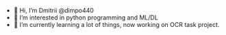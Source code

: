 - 👋 Hi, I’m Dmitrii @dimpo440
- 👀 I’m interested in python programming and ML/DL
- 🌱 I’m currently learning a lot of things, now working on OCR task project.

<!---
dimpo440/dimpo440 is a ✨ special ✨ repository because its `README.md` (this file) appears on your GitHub profile.
You can click the Preview link to take a look at your changes.
--->
